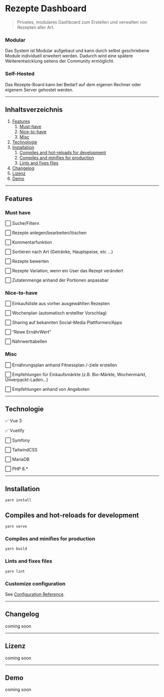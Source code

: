# Rezepte Dashboard

> Privates, modulares Dashboard zum Erstellen und verwalten von Rezepten aller Art.
> 
 
### Modular
Das System ist Modular aufgebaut und kann durch selbst geschriebene Module individuell erweitert werden. Dadurch wird eine spätere Weiterentwicklung
seitens der Community ermöglicht.

### Self-Hosted
Das Rezepte-Board kann bei Bedarf auf dem eigenen Rechner oder eigenem Server gehostet werden. 

---
## Inhaltsverzeichnis
1. [Features](#Features)
   1. [Must-have](#must-have)
   2. [Nice-to-have](#nice-to-have)
   3. [Misc](#Misc)
2. [Technologie](#Technologie)
3. [Installation](#Installation)
   1. [Compiles and hot-reloads for development](#compiles-and-hot-reloads-for-development)
   2. [Compiles and minifies for production](#compiles-and-minifies-for-production)
   3. [Lints and fixes files](#lints-and-fixes-files)
4. [Changelog](#Changelog)
5. [Lizenz](#Lizenz)
6. [Demo](#Demo)

---

## Features
### Must have 
⬜ Suche/Filtern

⬜ Rezepte anlegen/bearbeiten/löschen

⬜ Kommentarfunktion

⬜ Sortieren nach Art (Getränke, Hauptspeise, etc ...)

⬜ Rezepte bewerten

⬜ Rezepte Variation, wenn ein User das Rezept verändert

⬜ Zutatenmenge anhand der Portionen anpassbar

                                                       
### Nice-to-have
⬜ Einkaufsliste aus vorher ausgewählten Rezepten
  
⬜ Wochenplan (automatisch erstellter Vorschlag)
  
⬜ Sharing auf bekannten Social-Media Plattformen/Apps
  
⬜ “Rewe ErnährWert”

⬜ Nährwerttabellen

### Misc

⬜ Ernährungsplan anhand Fitnessplan /-ziele erstellen
  
⬜ Empfehlungen für Einkaufsmärkte (z.B. Bio-Märkte, Wochenmarkt, Unverpackt-Laden…)
  
⬜ Empfehlungen anhand von Angeboten

---

## Technologie

✅ Vue 3

✅ Vuetify


⬜ Symfony

⬜ TailwindCSS

⬜ MariaDB 

⬜ PHP 8.* 

---

## Installation
```
yarn install
```

## Compiles and hot-reloads for development
```
yarn serve
```

### Compiles and minifies for production
```
yarn build
```

### Lints and fixes files
```
yarn lint
```

### Customize configuration
See [Configuration Reference](https://cli.vuejs.org/config/).

---

## Changelog
coming soon

---

## Lizenz
coming soon

---

## Demo

coming soon
